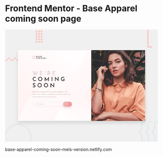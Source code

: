 # Frontend Mentor - Base Apparel coming soon page

![Design preview for the Base Apparel coming soon page coding challenge](./design/desktop-preview.jpg)

base-apparel-coming-soon-mels-version.netlify.com
